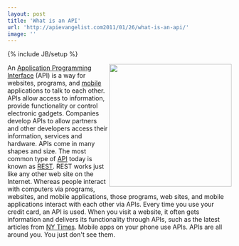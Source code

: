 ```yaml
---
layout: post
title: 'What is an API'
url: 'http://apievangelist.com2011/01/26/what-is-an-api/'
image: ''
---
```

{% include JB/setup %}
<img src="https://s3.amazonaws.com/kinlane-productions/api-evangelist/tag-cloud-api.png"  width="275" align="right" />An <a href="http://www.apievangelist.com/">Application Programming Interface</a> (API) is a way for websites, programs, and <a href="http://www.kinlane.com/category/mobile/">mobile</a> applications to talk to each other.
APIs allow access to information, provide functionality or control electronic gadgets.
Companies develop APIs to allow partners and other developers access their information, services and hardware.
APIs come in many shapes and size. The most common type of <a href="http://www.apievangelist.com/">API</a> today is known as <a href="http://www.apievangelist.com/definition-rest.php">REST</a>. REST works just like any other web site on the Internet.
Whereas people interact with computers via programs, websites, and mobile applications, those programs, web sites, and mobile applications interact with each other via APIs.
Every time you use your credit card, an API is used. When you visit a website, it often gets information and delivers its functionality through APIs, such as the latest articles from <a href="http://www.nytimes.com/" target="_blank">NY Times</a>. Mobile apps on your phone use APIs.
APIs are all around you. You just don't see them.
